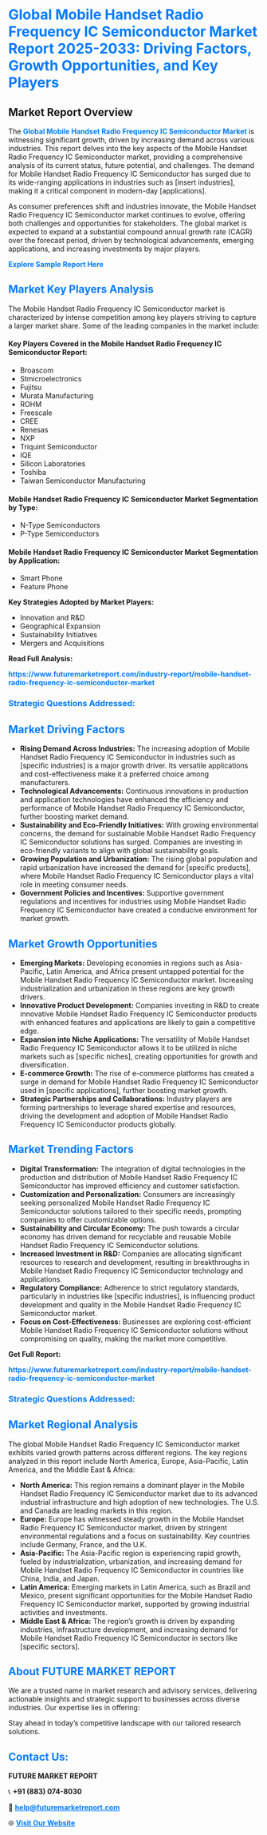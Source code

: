 <h1 style="color: #007BFF;">Global Mobile Handset Radio Frequency IC Semiconductor Market Report 2025-2033: Driving Factors, Growth Opportunities, and Key Players</h1>

<section id="overview">
<h2>Market Report Overview</h2>
<p>The <a href="https://www.futuremarketreport.com/industry-report/mobile-handset-radio-frequency-ic-semiconductor-market" style="color: #007BFF; text-decoration: none;"><strong>Global Mobile Handset Radio Frequency IC Semiconductor Market</strong></a> is witnessing significant growth, driven by increasing demand across various industries. This report delves into the key aspects of the Mobile Handset Radio Frequency IC Semiconductor market, providing a comprehensive analysis of its current status, future potential, and challenges. The demand for Mobile Handset Radio Frequency IC Semiconductor has surged due to its wide-ranging applications in industries such as [insert industries], making it a critical component in modern-day [applications].</p>
<p>As consumer preferences shift and industries innovate, the Mobile Handset Radio Frequency IC Semiconductor market continues to evolve, offering both challenges and opportunities for stakeholders. The global market is expected to expand at a substantial compound annual growth rate (CAGR) over the forecast period, driven by technological advancements, emerging applications, and increasing investments by major players.</p>
</section>

<section id="overview">
<p><a href="https://www.futuremarketreport.com/request-sample/reportId=82309" style="color: #007BFF; text-decoration: none;"><strong>Explore Sample Report Here</strong></a></p>
</section>

<section id="key-players">
<h2 style="color: #007BFF;">Market Key Players Analysis</h2>
<p>The Mobile Handset Radio Frequency IC Semiconductor market is characterized by intense competition among key players striving to capture a larger market share. Some of the leading companies in the market include:</p>
<h4>Key Players Covered in the Mobile Handset Radio Frequency IC Semiconductor Report:</h4>
<ul><li>Broascom</li><li>Stmicroelectronics</li><li>Fujitsu</li><li>Murata Manufacturing</li><li>ROHM</li><li>Freescale</li><li>CREE</li><li>Renesas</li><li>NXP</li><li>Triquint Semiconductor</li><li>IQE</li><li>Silicon Laboratories</li><li>Toshiba</li><li>Taiwan Semiconductor Manufacturing</li></ul>
<h4>Mobile Handset Radio Frequency IC Semiconductor Market Segmentation by Type:</h4>
<ul><li>N-Type Semiconductors</li><li>P-Type Semiconductors</li></ul>

<h4>Mobile Handset Radio Frequency IC Semiconductor Market Segmentation by Application:</h4>
<ul><li>Smart Phone</li><li>Feature Phone</li></ul>
<p><strong>Key Strategies Adopted by Market Players:</strong></p>
<ul>
<li>Innovation and R&D</li>
<li>Geographical Expansion</li>
<li>Sustainability Initiatives</li>
<li>Mergers and Acquisitions</li>
</ul>
</section>

<section>
<p><strong>Read Full Analysis: </strong></p><a href="https://www.futuremarketreport.com/industry-report/mobile-handset-radio-frequency-ic-semiconductor-market" style="color: #007BFF; text-decoration: none;"><strong>https://www.futuremarketreport.com/industry-report/mobile-handset-radio-frequency-ic-semiconductor-market</strong></a>
<h3 style="color: #007BFF;">Strategic Questions Addressed:</h3>
</section>

<section id="driving-factors">
<h2 style="color: #007BFF;">Market Driving Factors</h2>
<ul>
<li><strong>Rising Demand Across Industries:</strong> The increasing adoption of Mobile Handset Radio Frequency IC Semiconductor in industries such as [specific industries] is a major growth driver. Its versatile applications and cost-effectiveness make it a preferred choice among manufacturers.</li>
<li><strong>Technological Advancements:</strong> Continuous innovations in production and application technologies have enhanced the efficiency and performance of Mobile Handset Radio Frequency IC Semiconductor, further boosting market demand.</li>
<li><strong>Sustainability and Eco-Friendly Initiatives:</strong> With growing environmental concerns, the demand for sustainable Mobile Handset Radio Frequency IC Semiconductor solutions has surged. Companies are investing in eco-friendly variants to align with global sustainability goals.</li>
<li><strong>Growing Population and Urbanization:</strong> The rising global population and rapid urbanization have increased the demand for [specific products], where Mobile Handset Radio Frequency IC Semiconductor plays a vital role in meeting consumer needs.</li>
<li><strong>Government Policies and Incentives:</strong> Supportive government regulations and incentives for industries using Mobile Handset Radio Frequency IC Semiconductor have created a conducive environment for market growth.</li>
</ul>
</section>

<section id="growth-opportunities">
<h2 style="color: #007BFF;">Market Growth Opportunities</h2>
<ul>
<li><strong>Emerging Markets:</strong> Developing economies in regions such as Asia-Pacific, Latin America, and Africa present untapped potential for the Mobile Handset Radio Frequency IC Semiconductor market. Increasing industrialization and urbanization in these regions are key growth drivers.</li>
<li><strong>Innovative Product Development:</strong> Companies investing in R&D to create innovative Mobile Handset Radio Frequency IC Semiconductor products with enhanced features and applications are likely to gain a competitive edge.</li>
<li><strong>Expansion into Niche Applications:</strong> The versatility of Mobile Handset Radio Frequency IC Semiconductor allows it to be utilized in niche markets such as [specific niches], creating opportunities for growth and diversification.</li>
<li><strong>E-commerce Growth:</strong> The rise of e-commerce platforms has created a surge in demand for Mobile Handset Radio Frequency IC Semiconductor used in [specific applications], further boosting market growth.</li>
<li><strong>Strategic Partnerships and Collaborations:</strong> Industry players are forming partnerships to leverage shared expertise and resources, driving the development and adoption of Mobile Handset Radio Frequency IC Semiconductor products globally.</li>
</ul>
</section>

<section id="trending-factors">
<h2 style="color: #007BFF;">Market Trending Factors</h2>
<ul>
<li><strong>Digital Transformation:</strong> The integration of digital technologies in the production and distribution of Mobile Handset Radio Frequency IC Semiconductor has improved efficiency and customer satisfaction.</li>
<li><strong>Customization and Personalization:</strong> Consumers are increasingly seeking personalized Mobile Handset Radio Frequency IC Semiconductor solutions tailored to their specific needs, prompting companies to offer customizable options.</li>
<li><strong>Sustainability and Circular Economy:</strong> The push towards a circular economy has driven demand for recyclable and reusable Mobile Handset Radio Frequency IC Semiconductor solutions.</li>
<li><strong>Increased Investment in R&D:</strong> Companies are allocating significant resources to research and development, resulting in breakthroughs in Mobile Handset Radio Frequency IC Semiconductor technology and applications.</li>
<li><strong>Regulatory Compliance:</strong> Adherence to strict regulatory standards, particularly in industries like [specific industries], is influencing product development and quality in the Mobile Handset Radio Frequency IC Semiconductor market.</li>
<li><strong>Focus on Cost-Effectiveness:</strong> Businesses are exploring cost-efficient Mobile Handset Radio Frequency IC Semiconductor solutions without compromising on quality, making the market more competitive.</li>
</ul>
</section>

<section>
<p><strong>Get Full Report: </strong></p><a href="https://www.futuremarketreport.com/industry-report/mobile-handset-radio-frequency-ic-semiconductor-market" style="color: #007BFF; text-decoration: none;"><strong>https://www.futuremarketreport.com/industry-report/mobile-handset-radio-frequency-ic-semiconductor-market</strong></a>
<h3 style="color: #007BFF;">Strategic Questions Addressed:</h3>
</section>


<section id="regional-analysis">
<h2 style="color: #007BFF;">Market Regional Analysis</h2>
<p>The global Mobile Handset Radio Frequency IC Semiconductor market exhibits varied growth patterns across different regions. The key regions analyzed in this report include North America, Europe, Asia-Pacific, Latin America, and the Middle East & Africa:</p>
<ul>
<li><strong>North America:</strong> This region remains a dominant player in the Mobile Handset Radio Frequency IC Semiconductor market due to its advanced industrial infrastructure and high adoption of new technologies. The U.S. and Canada are leading markets in this region.</li>
<li><strong>Europe:</strong> Europe has witnessed steady growth in the Mobile Handset Radio Frequency IC Semiconductor market, driven by stringent environmental regulations and a focus on sustainability. Key countries include Germany, France, and the U.K.</li>
<li><strong>Asia-Pacific:</strong> The Asia-Pacific region is experiencing rapid growth, fueled by industrialization, urbanization, and increasing demand for Mobile Handset Radio Frequency IC Semiconductor in countries like China, India, and Japan.</li>
<li><strong>Latin America:</strong> Emerging markets in Latin America, such as Brazil and Mexico, present significant opportunities for the Mobile Handset Radio Frequency IC Semiconductor market, supported by growing industrial activities and investments.</li>
<li><strong>Middle East & Africa:</strong> The region’s growth is driven by expanding industries, infrastructure development, and increasing demand for Mobile Handset Radio Frequency IC Semiconductor in sectors like [specific sectors].</li>
</ul>
</section>

<footer>
<h2 style="color: #007BFF;">About FUTURE MARKET REPORT</h2>
<p>We are a trusted name in market research and advisory services, delivering actionable insights and strategic support to businesses across diverse industries. Our expertise lies in offering:</p>

<p>Stay ahead in today’s competitive landscape with our tailored research solutions.</p>

<h2 style="color: #007BFF;">Contact Us:</h2>
<p><strong>FUTURE MARKET REPORT</strong></p>
<p>📞 <strong>+91 (883) 074-8030</strong></p>
<p>📧 <strong><a href="mailto:help@futuremarketreport.com" style="color: #007BFF;">help@futuremarketreport.com</a></strong></p>
<p>🌐 <strong><a href="https://www.futuremarketreport.com/" style="color: #007BFF;">Visit Our Website</a></strong></p>
</footer>